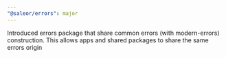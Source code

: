 ```yaml
---
"@saleor/errors": major
---
```


Introduced errors package that share common errors (with modern-errors) construction. This allows apps and shared packages to share the same errors origin
